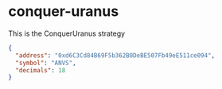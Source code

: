 # conquer-uranus

This is the ConquerUranus strategy

```json
{
  "address": "0xd6C3Cd84B69F5b362B0DeBE507Fb49eE511ce094",
  "symbol": "ANVS",
  "decimals": 18
}
```

